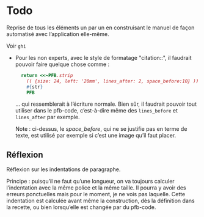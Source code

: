# Todo

Reprise de tous les éléments un par un en construisant le manuel de façon automatisé avec l’application elle-même.

Voir `ghi`

* Pour les non experts, avec le style de formatage "citation::<texte>", il faudrait pouvoir faire quelque chose comme :

  ~~~ruby
    return <<~PFB.strip
      (( {size: 24, left: '20mm', lines_after: 2, space_before:10} ))
      #{str}
      PFB
  ~~~

  … qui ressemblerait à l’écriture normale. Bien sûr, il faudrait pouvoir tout utiliser dans le pfb-code, c’est-à-dire même des `lines_before` et `lines_after` par exemple.

  Note : ci-dessus, le *space_before*, qui ne se justifie pas en terme de texte, est utilisé par exemple si c’est une image qu’il faut placer.

## Réflexion

Réflexion sur les indentations de paragraphe.

Principe : puisqu’il ne faut qu’une longueur, on va toujours calculer l’indentation avec la même police et la même taille. Il pourra y avoir des erreurs ponctuelles mais pour le moment, je ne vois pas laquelle. Cette indentation est calculée avant même la construction, dès la définition dans la recette, ou bien lorsqu’elle est changée par du pfb-code.
